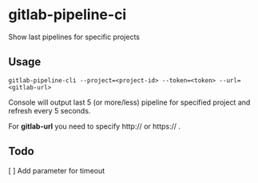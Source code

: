 # gitlab-pipeline-ci

Show last pipelines for specific projects

## Usage

    gitlab-pipeline-cli --project=<project-id> --token=<token> --url=<gitlab-url>

Console will output last 5 (or more/less) pipeline for specified project and refresh every 5 seconds.

For **gitlab-url** you need to specify http:// or https:// .

## Todo

[ ] Add parameter for timeout
